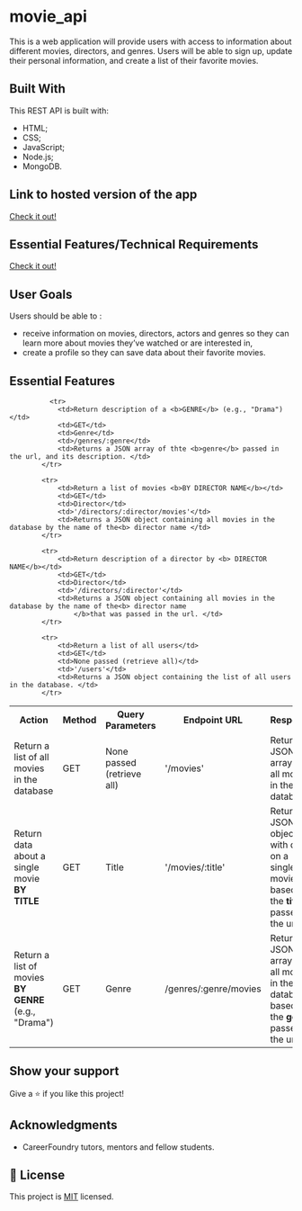 # movie_api

This is a web application will provide users with access to information about different movies, directors, and genres. Users will be able to sign up, update their personal information, and create a list of their favorite movies.

## Built With

This REST API is built with: 

- HTML;
- CSS;
- JavaScript;
- Node.js;
- MongoDB.

## Link to hosted version of the app
<a href="https://lynnflix.herokuapp.com/" target="_blank"> Check it out!</a>

## Essential Features/Technical Requirements
<a href="https://lynnflix.herokuapp.com/" target="_blank"> Check it out!</a>


## User Goals
Users should be able to :
- receive information on movies, directors, actors and genres so they can learn more about movies they’ve watched or are interested in,
- create a profile so they can save data about their favorite movies.


## Essential Features

 <table>
   <tr>
       <th>Action</th>
       <th>Method</th>
       <th>Query Parameters</th>
       <th>Endpoint URL</th>
       <th>Response</th>
   </tr>
      <tr>
          <td>Return a list of all movies in the database</td>
          <td>GET</td>
          <td>None passed (retrieve all)</td>
          <td>'/movies'</td>
       <td>Returns a JSON array of all movies in the database</td>
      </tr>
    </tr>
            <tr>
                <td>Return data about a single movie <b>BY TITLE</b></td>
                <td>GET</td>
                <td>Title</td>
                <td>'/movies/:title'</td>
                <td>Returns a JSON object with data on a single movie based on the <b>title</b> passed in the url.               
              </td>
            </tr>
            <tr>
                <td>Return a list of movies <b>BY GENRE</b> (e.g., "Drama")</td>
                <td>GET</td>
                <td>Genre</td>
                <td>/genres/:genre/movies</td>
                <td>Returns a JSON array of all movies in the database based on the <b>genre</b> passed in the url. </td>
            </tr>
            
              <tr>
                <td>Return description of a <b>GENRE</b> (e.g., "Drama")</td>
                <td>GET</td>
                <td>Genre</td>
                <td>/genres/:genre</td>
                <td>Returns a JSON array of thte <b>genre</b> passed in the url, and its description. </td>
            </tr>

            <tr>
                <td>Return a list of movies <b>BY DIRECTOR NAME</b></td>
                <td>GET</td>
                <td>Director</td>
                <td>'/directors/:director/movies'</td>
                <td>Returns a JSON object containing all movies in the database by the name of the<b> director name </td>
            </tr>

            <tr>
                <td>Return description of a director by <b> DIRECTOR NAME</b></td>
                <td>GET</td>
                <td>Director</td>
                <td>'/directors/:director'</td>
                <td>Returns a JSON object containing all movies in the database by the name of the<b> director name
                    </b>that was passed in the url. </td>
            </tr>

            <tr>
                <td>Return a list of all users</td>
                <td>GET</td>
                <td>None passed (retrieve all)</td>
                <td>'/users'</td>
                <td>Returns a JSON object containing the list of all users in the database. </td>
            </tr>
   </table>       



## Show your support

Give a ⭐️ if you like this project!

## Acknowledgments

- CareerFoundry tutors, mentors and fellow students.

## 📝 License

This project is [MIT](./LICENSE) licensed.

